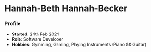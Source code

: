 # Hannah-Beth Hannah-Becker

### Profile

- **Started**: 24th Feb 2024
- **Role**: Software Developer
- **Hobbies**: Gymming, Gaming, Playing Instruments (Piano && Guitar)
